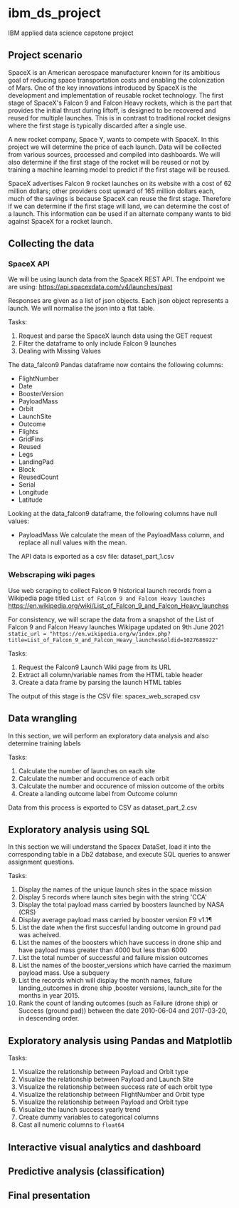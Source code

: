 # ibm_ds_project
IBM applied data science capstone project

## Project scenario
SpaceX is an American aerospace manufacturer known for its ambitious goal of reducing space transportation costs and enabling the colonization of Mars. One of the key innovations introduced by SpaceX is the development and implementation of reusable rocket technology. The first stage of SpaceX's Falcon 9 and Falcon Heavy rockets, which is the part that provides the initial thrust during liftoff, is designed to be recovered and reused for multiple launches. This is in contrast to traditional rocket designs where the first stage is typically discarded after a single use.

A new rocket company, Space Y, wants to compete with SpaceX. In this project we will determine the price of each launch. Data will be collected from various sources, processed and compiled into dashboards. We will also determine if the first stage of the rocket will be reused or not by training a machine learning model to predict if the first stage will be reused.

SpaceX advertises Falcon 9 rocket launches on its website with a cost of 62 million dollars; other providers cost upward of 165 million dollars each, much of the savings is because SpaceX can reuse the first stage. Therefore if we can determine if the first stage will land, we can determine the cost of a launch. This information can be used if an alternate company wants to bid against SpaceX for a rocket launch.

## Collecting the data
### SpaceX API
We will be using launch data from the SpaceX REST API.
The endpoint we are using: https://api.spacexdata.com/v4/launches/past 

Responses are given as a list of json objects. Each json object represents a launch. 
We will normalise the json into a flat table. 

Tasks:
1. Request and parse the SpaceX launch data using the GET request
2. Filter the dataframe to only include Falcon 9 launches
3. Dealing with Missing Values

The data_falcon9 Pandas dataframe now contains the following columns:
- FlightNumber
- Date
- BoosterVersion
- PayloadMass
- Orbit
- LaunchSite
- Outcome
- Flights
- GridFins
- Reused
- Legs
- LandingPad
- Block
- ReusedCount
- Serial
- Longitude
- Latitude

Looking at the data_falcon9 dataframe, the following columns have null values:
- PayloadMass
We calculate the mean of the PayloadMass column, and replace all null values with the mean.

The API data is exported as a csv file: dataset_part_1.csv

### Webscraping wiki pages
Use web scraping to collect Falcon 9 historical launch records from a Wikipedia page titled `List of Falcon 9 and Falcon Heavy launches`
https://en.wikipedia.org/wiki/List_of_Falcon_9_and_Falcon_Heavy_launches

For consistency, we will scrape the data from a snapshot of the List of Falcon 9 and Falcon Heavy launches Wikipage updated on 9th June 2021
`static_url = "https://en.wikipedia.org/w/index.php?title=List_of_Falcon_9_and_Falcon_Heavy_launches&oldid=1027686922"`

Tasks:
1.  Request the Falcon9 Launch Wiki page from its URL
2.  Extract all column/variable names from the HTML table header
3.  Create a data frame by parsing the launch HTML tables

The output of this stage is the CSV file: spacex_web_scraped.csv

## Data wrangling
In this section, we will perform an exploratory data analysis and also determine training labels

Tasks:
1. Calculate the number of launches on each site
2. Calculate the number and occurrence of each orbit
3. Calculate the number and occurence of mission outcome of the orbits
4. Create a landing outcome label from Outcome column

Data from this process is exported to CSV as dataset_part_2.csv

## Exploratory analysis using SQL
In this section we will understand the Spacex DataSet, load it  into the corresponding table in a Db2 database, and execute SQL queries to answer assignment questions.

Tasks:
1. Display the names of the unique launch sites in the space mission
2. Display 5 records where launch sites begin with the string 'CCA'
3. Display the total payload mass carried by boosters launched by NASA (CRS)
4. Display average payload mass carried by booster version F9 v1.1¶
5. List the date when the first succesful landing outcome in ground pad was acheived.
6. List the names of the boosters which have success in drone ship and have payload mass greater than 4000 but less than 6000
7. List the total number of successful and failure mission outcomes
8. List the names of the booster_versions which have carried the maximum payload mass. Use a subquery
9. List the records which will display the month names, failure landing_outcomes in drone ship ,booster versions, launch_site for the months in year 2015.
10. Rank the count of landing outcomes (such as Failure (drone ship) or Success (ground pad)) between the date 2010-06-04 and 2017-03-20, in descending order.

## Exploratory analysis using Pandas and Matplotlib
Tasks:
1. Visualize the relationship between Payload and Orbit type
2. Visualize the relationship between Payload and Launch Site
3. Visualize the relationship between success rate of each orbit type
4. Visualize the relationship between FlightNumber and Orbit type
5. Visualize the relationship between Payload and Orbit type
6. Visualize the launch success yearly trend
7. Create dummy variables to categorical columns
8. Cast all numeric columns to `float64`

## Interactive visual analytics and dashboard

## Predictive analysis (classification)

## Final presentation
